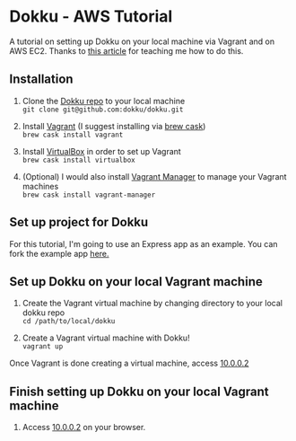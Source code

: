 # Dokku - AWS Tutorial
A tutorial on setting up Dokku on your local machine via Vagrant and on AWS EC2. Thanks to [this article](https://medium.com/@alfeto/dokku-on-vagrant-and-aws-with-postgres-8a591bb48f51) for teaching me how to do this. 

## Installation
1. Clone the [Dokku repo](https://github.com/dokku/dokku) to your local machine  
`git clone git@github.com:dokku/dokku.git`

2. Install [Vagrant](https://docs.vagrantup.com) (I suggest installing via [brew cask](http://caskroom.io/))  
`brew cask install vagrant`

3. Install [VirtualBox](https://www.virtualbox.org) in order to set up Vagrant  
`brew cask install virtualbox`

4. (Optional) I would also install [Vagrant Manager](http://vagrantmanager.com) to manage your Vagrant machines  
`brew cask install vagrant-manager` 

## Set up project for Dokku
For this tutorial, I'm going to use an Express app as an example. You can fork the example app [here.](https://github.com/kevinnguy/express-example)

## Set up Dokku on your local Vagrant machine
1. Create the Vagrant virtual machine by changing directory to your local dokku repo  
`cd /path/to/local/dokku`

2. Create a Vagrant virtual machine with Dokku!  
`vagrant up`

Once Vagrant is done creating a virtual machine, access [10.0.0.2](10.0.0.2)

## Finish setting up Dokku on your local Vagrant machine
1. Access [10.0.0.2](10.0.0.2) on your browser.
